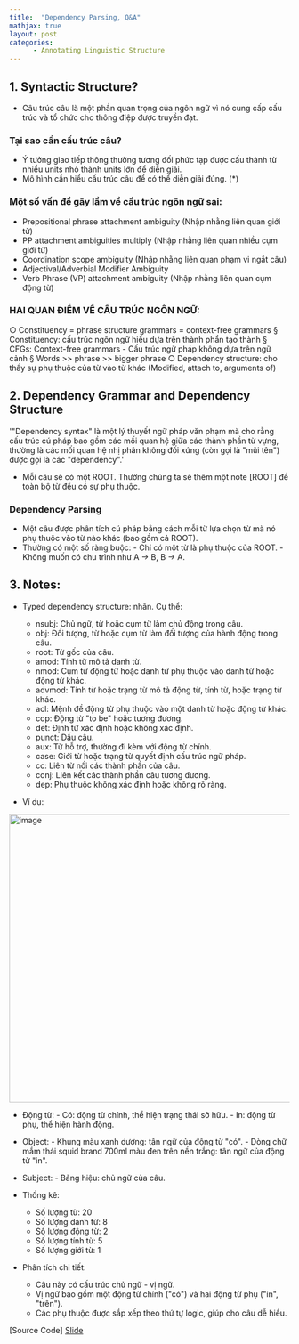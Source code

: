 ```yaml
---
title:  "Dependency Parsing, Q&A"
mathjax: true
layout: post
categories: 
      - Annotating Linguistic Structure
---
```

## 1. Syntactic Structure?

- Câu trúc câu là một phần quan trọng của ngôn ngữ vì nó cung cấp cấu trúc và tổ chức cho thông điệp được truyền đạt.
### Tại sao cần cấu trúc câu? 
- Ý tưởng giao tiếp thông thường tương đối phức tạp được cấu thành từ nhiều units nhỏ thành units lớn để diễn giải.
- Mô hình cần hiểu cấu trúc câu để có thể diễn giải đúng. (*)

### Một số vấn đề gây lầm về cấu trúc ngôn ngữ sai:
- Prepositional phrase attachment ambiguity (Nhập nhằng liên quan giới từ)
- PP attachment ambiguities multiply (Nhập nhằng liên quan nhiều cụm giới từ)
- Coordination scope ambiguity (Nhập nhằng liên quan phạm vi ngắt câu)
- Adjectival/Adverbial Modifier Ambiguity
- Verb Phrase (VP) attachment ambiguity (Nhập nhằng liên quan cụm động từ)


### HAI QUAN ĐIỂM VỀ CẤU TRÚC NGÔN NGỮ:
○ Constituency = phrase structure grammars = context-free grammars
      § Constituency: cấu trúc ngôn ngữ hiểu dựa trên thành phần tạo thành
      § CFGs: Context-free grammars - Cấu trúc ngữ pháp không dựa trên ngữ cảnh
      § Words >> phrase >> bigger phrase 
○ Dependency structure: cho thấy sự phụ thuộc của từ vào từ khác (Modified, attach to, arguments of)

## 2. Dependency Grammar and Dependency Structure

'"Dependency syntax" là một lý thuyết ngữ pháp văn phạm mà cho rằng cấu trúc cú pháp bao gồm các mối quan hệ giữa các thành phần từ vựng, thường là các mối quan hệ nhị phân không đối xứng (còn gọi là "mũi tên") được gọi là các "dependency".'
- Mỗi câu sẽ có một ROOT. Thường chúng ta sẽ thêm một note [ROOT] để toàn bộ từ đều có sự phụ thuộc.
### Dependency Parsing
- Một câu được phân tích cú pháp bằng cách mỗi từ lựa chọn từ mà nó phụ thuộc vào từ nào khác (bao gồm cả ROOT).
- Thường có một số ràng buộc:
      - Chỉ có một từ là phụ thuộc của ROOT.
      - Không muốn có chu trình như A → B, B → A.

## 3. Notes:
- Typed dependency structure: nhãn. Cụ thể: 
	- nsubj: Chủ ngữ, từ hoặc cụm từ làm chủ động trong câu.
	- obj: Đối tượng, từ hoặc cụm từ làm đối tượng của hành động trong câu.
	- root: Từ gốc của câu.
	- amod: Tính từ mô tả danh từ.
	- nmod: Cụm từ động từ hoặc danh từ phụ thuộc vào danh từ hoặc động từ khác.
	- advmod: Tính từ hoặc trạng từ mô tả động từ, tính từ, hoặc trạng từ khác.
	- acl: Mệnh đề động từ phụ thuộc vào một danh từ hoặc động từ khác.
	- cop: Động từ "to be" hoặc tương đương.
	- det: Định từ xác định hoặc không xác định.
	- punct: Dấu câu.
	- aux: Từ hỗ trợ, thường đi kèm với động từ chính.
	- case: Giới từ hoặc trạng từ quyết định cấu trúc ngữ pháp.
	- cc: Liên từ nối các thành phần của câu.
	- conj: Liên kết các thành phần câu tương đương.
	- dep: Phụ thuộc không xác định hoặc không rõ ràng.

- Ví dụ:
<img width="518" alt="image" src="https://github.com/NhiNguyen34/NhiNguyen34.github.io/assets/118429842/ea67558d-4afc-423d-b7e9-3afac0a47fae">


- Động từ:
      - Có: động từ chính, thể hiện trạng thái sở hữu.
      - In: động từ phụ, thể hiện hành động.
  
- Object:
      - Khung màu xanh dương: tân ngữ của động từ "có".
      - Dòng chữ mắm thái squid brand 700ml màu đen trên nền trắng: tân ngữ của động từ "in".
  
- Subject:
      - Bảng hiệu: chủ ngữ của câu.
  
- Thống kê:
	- Số lượng từ: 20
	- Số lượng danh từ: 8
	- Số lượng động từ: 2
	- Số lượng tính từ: 5
	- Số lượng giới từ: 1

- Phân tích chi tiết:
	- Câu này có cấu trúc chủ ngữ - vị ngữ.
	- Vị ngữ bao gồm một động từ chính ("có") và hai động từ phụ ("in", "trên").
	- Các phụ thuộc được sắp xếp theo thứ tự logic, giúp cho câu dễ hiểu.

[Source Code]
[Slide]([https://arxiv.org/abs/1810.04805](https://web.stanford.edu/class/cs224n/slides/cs224n-2021-lecture04-dep-parsing.pdf)https://web.stanford.edu/class/cs224n/slides/cs224n-2021-lecture04-dep-parsing.pdf)






